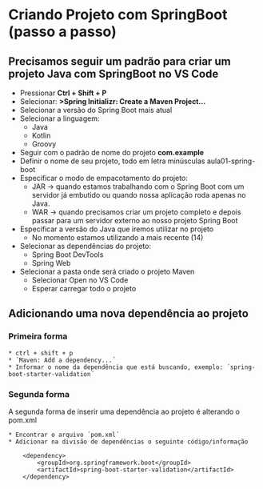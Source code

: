 # Criando Projeto com SpringBoot (passo a passo)

## Precisamos seguir um padrão para criar um projeto Java com SpringBoot no VS Code

* Pressionar **Ctrl + Shift + P**
* Selecionar: __>Spring Initializr: Create a Maven Project...__
* Selecionar a versão do Spring Boot mais atual
* Selecionar a linguagem:
    * Java
    * Kotlin
    * Groovy
* Seguir com o padrão de nome do projeto __com.example__
* Definir o nome de seu projeto, todo em letra minúsculas 
    aula01-spring-boot
* Especificar o modo de empacotamento do projeto:
    * JAR -> quando estamos trabalhando com o Spring Boot com um servidor já embutido ou quando nossa aplicação roda apenas no Java.
    * WAR -> quando precisamos criar um projeto completo e depois passar para um servidor externo ao nosso projeto Spring Boot
* Especificar a versão do Java que iremos utilizar no projeto
    * No momento estamos utilizando a mais recente (14)
* Selecionar as dependências do projeto:
    * Spring Boot DevTools
    * Spring Web
* Selecionar a pasta onde será criado o projeto Maven
    * Selecionar Open no VS Code
    * Esperar carregar todo o projeto



## Adicionando uma nova dependência ao projeto

### Primeira forma
    
    * ctrl + shift + p
    * ´Maven: Add a dependency...´
    * Informar o nome da dependência que está buscando, exemplo: ´spring-boot-starter-validation´

### Segunda forma
A segunda forma de inserir uma dependência ao projeto é alterando o pom.xml
    
    * Encontrar o arquivo ´pom.xml´
    * Adicionar na divisão de dependências o seguinte código/informação

        <dependency> 
			<groupId>org.springframework.boot</groupId> 
			<artifactId>spring-boot-starter-validation</artifactId> 
	    </dependency>

        
